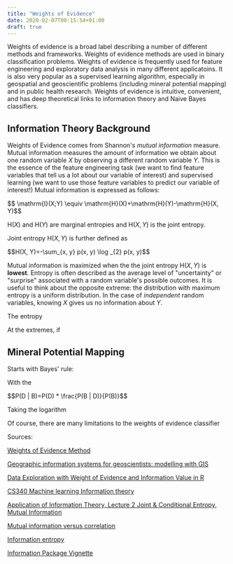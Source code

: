 ```yaml
---
title: "Weights of Evidence"
date: 2020-02-07T00:15:54+01:00
draft: true
---
```



Weights of evidence is a broad label describing a number of different methods and frameworks. Weights of evidence methods are used in binary classification problems. Weights of evidence is frequently used for feature engineering and exploratory data analysis in many different applicatoins. It is also very popular as a supervised learning algorithm, especially in geospatial and geoscientific problems (including mineral potential mapping) and in public health research. Weights of evidence is intuitive, convenient, and has deep theoretical links to information theory and Naive Bayes classifiers. 

## Information Theory Background

Weights of Evidence comes from Shannon's *mutual information* measure. Mutual information measures the amount of information we obtain about one random variable $X$ by observing a different random variable $Y$. This is the essence of the feature engineering task (we want to find feature variables that tell us a lot about our variable of interest) and supervised learning (we want to use those feature variables to predict our variable of interest!) Mutual information is expressed as follows:

<div>
$$ \mathrm{I}(X;Y) \equiv \mathrm{H}(X)+\mathrm{H}(Y)-\mathrm{H}(X, Y)$$
</div>

$\mathrm{H}(X)$ and $\mathrm{H}(Y)$ are marginal entropies and $\mathrm{H}(X, Y)$ is the joint entropy. 

Joint entropy $\mathrm{H}(X, Y)$ is further defined as 

<div>
$$H(X, Y)=-\sum_{x, y} p(x, y) \log _{2} p(x, y)$$
</div>

Mutual information is maximized when the the joint entropy $\mathrm{H}(X, Y)$ is **lowest**. Entropy is often described as the average level of "uncertainty" or "surprise" associated with a random variable's possible outcomes. It is useful to think about the opposite extreme: the distribution with maximum entropy is a uniform distribution. In the case of *independent* random variables, knowing $X$ gives us no information about $Y$. 


The entropy 

At the extremes, if 



## Mineral Potential Mapping

Starts with Bayes' rule:

With the 

<div>
$$P(D | B)=P(D) * \frac{P(B | D)}{P(B)}$$
</div>

Taking the logarithm 

Of course, there are many limitations to the weights of evidence classifier 



Sources: 

[Weights of Evidence Method](https://www.ige.unicamp.br/wofe/documentation/wofeintr.htm)

[Geographic information systems for geoscientists: modelling with GIS](http://agris.fao.org/agris-search/search.do?recordID=US201300289050)

[Data Exploration with Weight of Evidence and Information Value in R](https://multithreaded.stitchfix.com/blog/2015/08/13/weight-of-evidence/)


[CS340 Machine learning Information theory](https://www.cs.ubc.ca/~murphyk/Teaching/CS340-Fall07/infoTheory.pdf)


[Application of Information Theory, Lecture 2 Joint & Conditional Entropy, Mutual Information](http://www.cs.tau.ac.il/~iftachh/Courses/Info/Fall14/Printouts/Lesson2_h.pdf)


[Mutual information versus correlation](https://stats.stackexchange.com/questions/81659/mutual-information-versus-correlation)

[Information entropy](https://www.youtube.com/watch?v=2s3aJfRr9gE)

[Information Package Vignette](https://cran.r-project.org/web/packages/Information/vignettes/Information-vignette.html)

<script type="text/javascript" async
  src="https://cdnjs.cloudflare.com/ajax/libs/mathjax/2.7.1/MathJax.js?config=TeX-AMS-MML_HTMLorMML">
  MathJax.Hub.Config({
  tex2jax: {
    inlineMath: [['$','$'], ['\\(','\\)']],
    displayMath: [['$$','$$']],
    processEscapes: true,
    processEnvironments: true,
    skipTags: ['script', 'noscript', 'style', 'textarea', 'pre'],
    TeX: { equationNumbers: { autoNumber: "AMS" },
         extensions: ["AMSmath.js", "AMSsymbols.js"] }
  }
  });
  MathJax.Hub.Queue(function() {
    // Fix <code> tags after MathJax finishes running. This is a
    // hack to overcome a shortcoming of Markdown. Discussion at
    // https://github.com/mojombo/jekyll/issues/199
    var all = MathJax.Hub.getAllJax(), i;
    for(i = 0; i < all.length; i += 1) {
        all[i].SourceElement().parentNode.className += ' has-jax';
    }
  });

  MathJax.Hub.Config({
  // Autonumbering by mathjax
  TeX: { equationNumbers: { autoNumber: "AMS" } }
  });
</script>